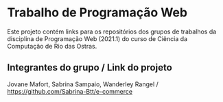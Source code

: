 # Trabalho de Programação Web

Este projeto contém links para os repositórios dos grupos de trabalhos da disciplina de Programação Web (2021.1) do curso de Ciência da Computação de Rio das Ostras.

## Integrantes do grupo / Link do projeto

Jovane Mafort, Sabrina Sampaio, Wanderley Rangel / https://github.com/Sabrina-Btt/e-commerce

### 
